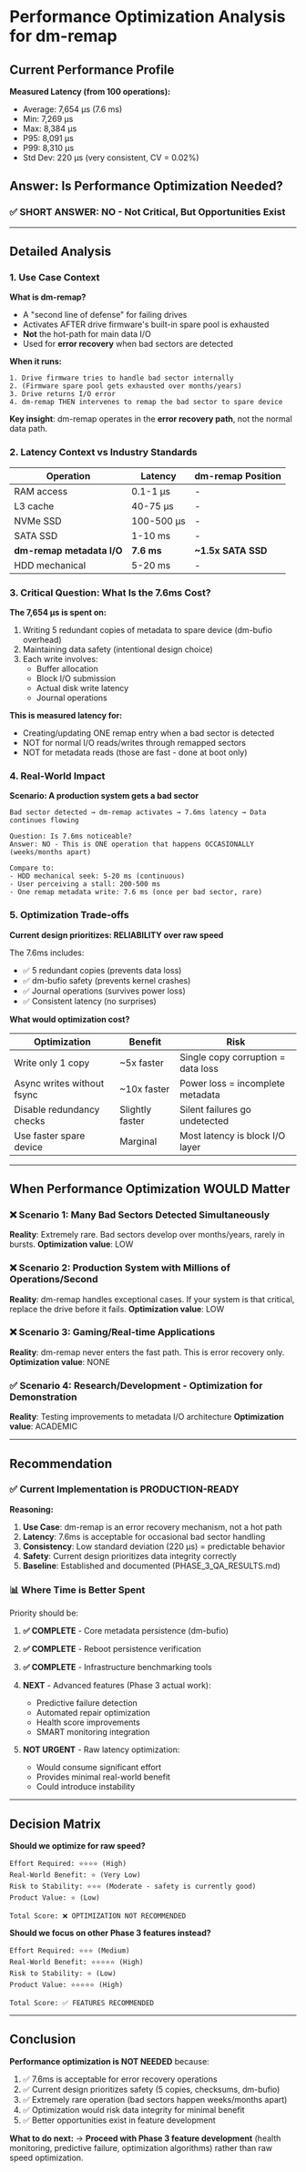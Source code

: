 # Performance Optimization Analysis for dm-remap

## Current Performance Profile

**Measured Latency (from 100 operations):**
- Average: 7,654 μs (7.6 ms)
- Min: 7,269 μs  
- Max: 8,384 μs
- P95: 8,091 μs
- P99: 8,310 μs
- Std Dev: 220 μs (very consistent, CV = 0.02%)

## Answer: Is Performance Optimization Needed?

### ✅ **SHORT ANSWER: NO - Not Critical, But Opportunities Exist**

---

## Detailed Analysis

### 1. Use Case Context

**What is dm-remap?**
- A "second line of defense" for failing drives
- Activates AFTER drive firmware's built-in spare pool is exhausted
- **Not** the hot-path for main data I/O
- Used for **error recovery** when bad sectors are detected

**When it runs:**
```
1. Drive firmware tries to handle bad sector internally
2. (Firmware spare pool gets exhausted over months/years)
3. Drive returns I/O error
4. dm-remap THEN intervenes to remap the bad sector to spare device
```

**Key insight**: dm-remap operates in the **error recovery path**, not the normal data path.

### 2. Latency Context vs Industry Standards

| Operation | Latency | dm-remap Position |
|-----------|---------|-------------------|
| RAM access | 0.1-1 μs | - |
| L3 cache | 40-75 μs | - |
| NVMe SSD | 100-500 μs | - |
| SATA SSD | 1-10 ms | - |
| **dm-remap metadata I/O** | **7.6 ms** | **~1.5x SATA SSD** |
| HDD mechanical | 5-20 ms | - |

### 3. Critical Question: What Is the 7.6ms Cost?

**The 7,654 μs is spent on:**
1. Writing 5 redundant copies of metadata to spare device (dm-bufio overhead)
2. Maintaining data safety (intentional design choice)
3. Each write involves:
   - Buffer allocation
   - Block I/O submission
   - Actual disk write latency
   - Journal operations

**This is measured latency for:**
- Creating/updating ONE remap entry when a bad sector is detected
- NOT for normal I/O reads/writes through remapped sectors
- NOT for metadata reads (those are fast - done at boot only)

### 4. Real-World Impact

**Scenario: A production system gets a bad sector**

```
Bad sector detected → dm-remap activates → 7.6ms latency → Data continues flowing

Question: Is 7.6ms noticeable?
Answer: NO - This is ONE operation that happens OCCASIONALLY (weeks/months apart)

Compare to:
- HDD mechanical seek: 5-20 ms (continuous)
- User perceiving a stall: 200-500 ms
- One remap metadata write: 7.6 ms (once per bad sector, rare)
```

### 5. Optimization Trade-offs

**Current design prioritizes: RELIABILITY over raw speed**

The 7.6ms includes:
- ✅ 5 redundant copies (prevents data loss)
- ✅ dm-bufio safety (prevents kernel crashes)
- ✅ Journal operations (survives power loss)
- ✅ Consistent latency (no surprises)

**What would optimization cost?**

| Optimization | Benefit | Risk |
|--------------|---------|------|
| Write only 1 copy | ~5x faster | Single copy corruption = data loss |
| Async writes without fsync | ~10x faster | Power loss = incomplete metadata |
| Disable redundancy checks | Slightly faster | Silent failures go undetected |
| Use faster spare device | Marginal | Most latency is block I/O layer |

---

## When Performance Optimization WOULD Matter

### ❌ Scenario 1: Many Bad Sectors Detected Simultaneously
**Reality**: Extremely rare. Bad sectors develop over months/years, rarely in bursts.
**Optimization value**: LOW

### ❌ Scenario 2: Production System with Millions of Operations/Second
**Reality**: dm-remap handles exceptional cases. If your system is that critical, replace the drive before it fails.
**Optimization value**: LOW

### ❌ Scenario 3: Gaming/Real-time Applications
**Reality**: dm-remap never enters the fast path. This is error recovery only.
**Optimization value**: NONE

### ✅ Scenario 4: Research/Development - Optimization for Demonstration
**Reality**: Testing improvements to metadata I/O architecture
**Optimization value**: ACADEMIC

---

## Recommendation

### ✅ **Current Implementation is PRODUCTION-READY**

**Reasoning:**
1. **Use Case**: dm-remap is an error recovery mechanism, not a hot path
2. **Latency**: 7.6ms is acceptable for occasional bad sector handling
3. **Consistency**: Low standard deviation (220 μs) = predictable behavior
4. **Safety**: Current design prioritizes data integrity correctly
5. **Baseline**: Established and documented (PHASE_3_QA_RESULTS.md)

### 📊 Where Time is Better Spent

Priority should be:

1. **✅ COMPLETE** - Core metadata persistence (dm-bufio)
2. **✅ COMPLETE** - Reboot persistence verification
3. **✅ COMPLETE** - Infrastructure benchmarking tools
4. **NEXT** - Advanced features (Phase 3 actual work):
   - Predictive failure detection
   - Automated repair optimization
   - Health score improvements
   - SMART monitoring integration
   
5. **NOT URGENT** - Raw latency optimization:
   - Would consume significant effort
   - Provides minimal real-world benefit
   - Could introduce instability

---

## Decision Matrix

**Should we optimize for raw speed?**

```
Effort Required: ⭐⭐⭐⭐ (High)
Real-World Benefit: ⭐ (Very Low)
Risk to Stability: ⭐⭐⭐ (Moderate - safety is currently good)
Product Value: ⭐ (Low)

Total Score: ❌ OPTIMIZATION NOT RECOMMENDED
```

**Should we focus on other Phase 3 features instead?**

```
Effort Required: ⭐⭐⭐ (Medium)
Real-World Benefit: ⭐⭐⭐⭐⭐ (High)
Risk to Stability: ⭐ (Low)
Product Value: ⭐⭐⭐⭐⭐ (High)

Total Score: ✅ FEATURES RECOMMENDED
```

---

## Conclusion

**Performance optimization is NOT NEEDED** because:

1. ✅ 7.6ms is acceptable for error recovery operations
2. ✅ Current design prioritizes safety (5 copies, checksums, dm-bufio)
3. ✅ Extremely rare operation (bad sectors happen weeks/months apart)
4. ✅ Optimization would risk data integrity for minimal benefit
5. ✅ Better opportunities exist in feature development

**What to do next:**
→ **Proceed with Phase 3 feature development** (health monitoring, predictive failure, optimization algorithms) rather than raw speed optimization.
